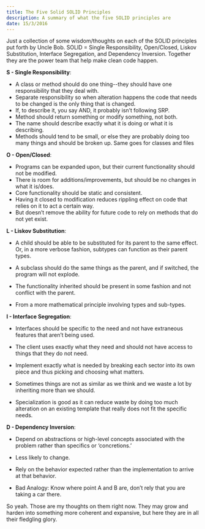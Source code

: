 ```yaml
---
title: The Five Solid SOLID Principles
description: A summary of what the five SOLID principles are
date: 15/3/2016
---
```


Just a collection of some wisdom/thoughts on each of the SOLID principles put forth by Uncle Bob. SOLID = Single Responsibility, Open/Closed, Liskov Substitution, Interface Segregation, and Dependency Inversion. Together they are the power team that help make clean code happen.

**S - Single Responsibility**:
* A class or method should do one thing--they should have one responsibility that they deal with.
* Separate responsibility so when alteration happens the code that needs to be changed is the only thing that is changed.
* If, to describe it, you say AND, it probably isn’t following SRP.
* Method should return something or modify something, not both.
* The name should describe exactly what it is doing or what it is describing.
* Methods should tend to be small, or else they are probably doing too many things and should be broken up. Same goes for classes and files

**O - Open/Closed**:
* Programs can be expanded upon, but their current functionality should not be modified.
* There is room for additions/improvements, but should be no changes in what it is/does.
* Core functionality should be static and consistent.
* Having it closed to modification reduces rippling effect on code that relies on it to act a certain way.
* But doesn’t remove the ability for future code to rely on methods that do not yet exist.

**L - Liskov Substitution**:

* A child should be able to be substituted for its parent to the same effect. Or, in a more verbose fashion, subtypes can function as their parent types.

* A subclass should do the same things as the parent, and if switched, the program will not explode.

* The functionality inherited should be present in some fashion and not conflict with the parent.

* From a more mathematical principle involving types and sub-types.

**I - Interface Segregation**:

* Interfaces should be specific to the need and not have extraneous features that aren’t being used.

* The client uses exactly what they need and should not have access to things that they do not need.

* Implement exactly what is needed by breaking each sector into its own piece and thus picking and choosing what matters.

* Sometimes things are not as similar as we think and we waste a lot by inheriting more than we should.

* Specialization is good as it can reduce waste by doing too much alteration on an existing template that really does not fit the specific needs.

**D - Dependency Inversion**:

* Depend on abstractions or high-level concepts associated with the problem rather than specifics or ‘concretions.’

* Less likely to change.

* Rely on the behavior expected rather than the implementation to arrive at that behavior.

* Bad Analogy: Know where point A and B are, don’t rely that you are taking a car there.


So yeah. Those are my thoughts on them right now. They may grow and harden into something more coherent and expansive, but here they are in all their fledgling glory.
